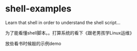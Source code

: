 # shell-examples
Learn that shell in order to understand the shell script...

为了能看懂shell脚本。。打算系统的看下《跟老男孩学Linux运维》

放些看书时候敲的示例demo